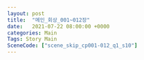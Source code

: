 ```yaml
---
layout: post
title:  "메인_회상_001~012장"
date:   2021-07-22 08:00:00 +0000
categories: Main
Tags: Story Main
SceneCode: ["scene_skip_cp001-012_q1_s10"]
---
```

